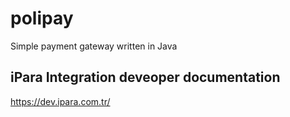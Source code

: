 # polipay
Simple payment gateway written in Java 

## iPara Integration deveoper documentation
https://dev.ipara.com.tr/
